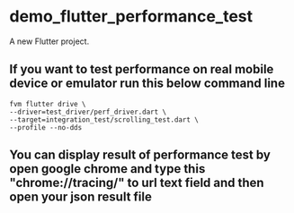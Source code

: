 # demo_flutter_performance_test

A new Flutter project.

## If you want to test performance on real mobile device or emulator run this below command line 

```shell
fvm flutter drive \
--driver=test_driver/perf_driver.dart \
--target=integration_test/scrolling_test.dart \
--profile --no-dds
```

## You can display result of performance test by open google chrome and type this "chrome://tracing/" to url text field and then open your json result file